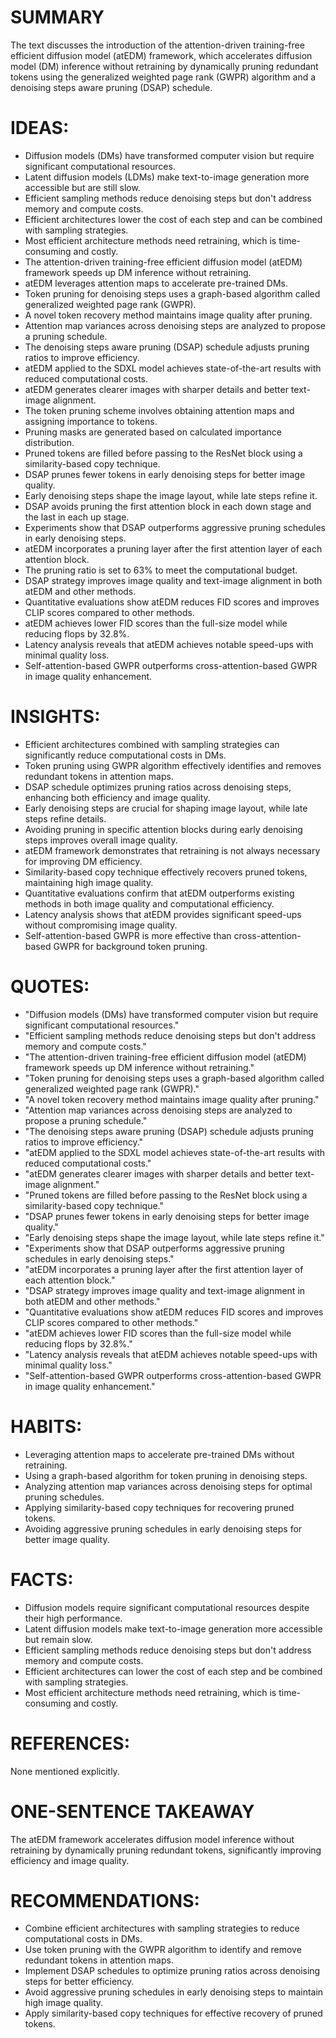 # SUMMARY
The text discusses the introduction of the attention-driven training-free efficient diffusion model (atEDM) framework, which accelerates diffusion model (DM) inference without retraining by dynamically pruning redundant tokens using the generalized weighted page rank (GWPR) algorithm and a denoising steps aware pruning (DSAP) schedule.

# IDEAS:
- Diffusion models (DMs) have transformed computer vision but require significant computational resources.
- Latent diffusion models (LDMs) make text-to-image generation more accessible but are still slow.
- Efficient sampling methods reduce denoising steps but don't address memory and compute costs.
- Efficient architectures lower the cost of each step and can be combined with sampling strategies.
- Most efficient architecture methods need retraining, which is time-consuming and costly.
- The attention-driven training-free efficient diffusion model (atEDM) framework speeds up DM inference without retraining.
- atEDM leverages attention maps to accelerate pre-trained DMs.
- Token pruning for denoising steps uses a graph-based algorithm called generalized weighted page rank (GWPR).
- A novel token recovery method maintains image quality after pruning.
- Attention map variances across denoising steps are analyzed to propose a pruning schedule.
- The denoising steps aware pruning (DSAP) schedule adjusts pruning ratios to improve efficiency.
- atEDM applied to the SDXL model achieves state-of-the-art results with reduced computational costs.
- atEDM generates clearer images with sharper details and better text-image alignment.
- The token pruning scheme involves obtaining attention maps and assigning importance to tokens.
- Pruning masks are generated based on calculated importance distribution.
- Pruned tokens are filled before passing to the ResNet block using a similarity-based copy technique.
- DSAP prunes fewer tokens in early denoising steps for better image quality.
- Early denoising steps shape the image layout, while late steps refine it.
- DSAP avoids pruning the first attention block in each down stage and the last in each up stage.
- Experiments show that DSAP outperforms aggressive pruning schedules in early denoising steps.
- atEDM incorporates a pruning layer after the first attention layer of each attention block.
- The pruning ratio is set to 63% to meet the computational budget.
- DSAP strategy improves image quality and text-image alignment in both atEDM and other methods.
- Quantitative evaluations show atEDM reduces FID scores and improves CLIP scores compared to other methods.
- atEDM achieves lower FID scores than the full-size model while reducing flops by 32.8%.
- Latency analysis reveals that atEDM achieves notable speed-ups with minimal quality loss.
- Self-attention-based GWPR outperforms cross-attention-based GWPR in image quality enhancement.

# INSIGHTS:
- Efficient architectures combined with sampling strategies can significantly reduce computational costs in DMs.
- Token pruning using GWPR algorithm effectively identifies and removes redundant tokens in attention maps.
- DSAP schedule optimizes pruning ratios across denoising steps, enhancing both efficiency and image quality.
- Early denoising steps are crucial for shaping image layout, while late steps refine details.
- Avoiding pruning in specific attention blocks during early denoising steps improves overall image quality.
- atEDM framework demonstrates that retraining is not always necessary for improving DM efficiency.
- Similarity-based copy technique effectively recovers pruned tokens, maintaining high image quality.
- Quantitative evaluations confirm that atEDM outperforms existing methods in both image quality and computational efficiency.
- Latency analysis shows that atEDM provides significant speed-ups without compromising image quality.
- Self-attention-based GWPR is more effective than cross-attention-based GWPR for background token pruning.

# QUOTES:
- "Diffusion models (DMs) have transformed computer vision but require significant computational resources."
- "Efficient sampling methods reduce denoising steps but don't address memory and compute costs."
- "The attention-driven training-free efficient diffusion model (atEDM) framework speeds up DM inference without retraining."
- "Token pruning for denoising steps uses a graph-based algorithm called generalized weighted page rank (GWPR)."
- "A novel token recovery method maintains image quality after pruning."
- "Attention map variances across denoising steps are analyzed to propose a pruning schedule."
- "The denoising steps aware pruning (DSAP) schedule adjusts pruning ratios to improve efficiency."
- "atEDM applied to the SDXL model achieves state-of-the-art results with reduced computational costs."
- "atEDM generates clearer images with sharper details and better text-image alignment."
- "Pruned tokens are filled before passing to the ResNet block using a similarity-based copy technique."
- "DSAP prunes fewer tokens in early denoising steps for better image quality."
- "Early denoising steps shape the image layout, while late steps refine it."
- "Experiments show that DSAP outperforms aggressive pruning schedules in early denoising steps."
- "atEDM incorporates a pruning layer after the first attention layer of each attention block."
- "DSAP strategy improves image quality and text-image alignment in both atEDM and other methods."
- "Quantitative evaluations show atEDM reduces FID scores and improves CLIP scores compared to other methods."
- "atEDM achieves lower FID scores than the full-size model while reducing flops by 32.8%."
- "Latency analysis reveals that atEDM achieves notable speed-ups with minimal quality loss."
- "Self-attention-based GWPR outperforms cross-attention-based GWPR in image quality enhancement."

# HABITS:
- Leveraging attention maps to accelerate pre-trained DMs without retraining.
- Using a graph-based algorithm for token pruning in denoising steps.
- Analyzing attention map variances across denoising steps for optimal pruning schedules.
- Applying similarity-based copy techniques for recovering pruned tokens.
- Avoiding aggressive pruning schedules in early denoising steps for better image quality.

# FACTS:
- Diffusion models require significant computational resources despite their high performance.
- Latent diffusion models make text-to-image generation more accessible but remain slow.
- Efficient sampling methods reduce denoising steps but don't address memory and compute costs.
- Efficient architectures can lower the cost of each step and be combined with sampling strategies.
- Most efficient architecture methods need retraining, which is time-consuming and costly.

# REFERENCES:
None mentioned explicitly.

# ONE-SENTENCE TAKEAWAY
The atEDM framework accelerates diffusion model inference without retraining by dynamically pruning redundant tokens, significantly improving efficiency and image quality.

# RECOMMENDATIONS:
- Combine efficient architectures with sampling strategies to reduce computational costs in DMs.
- Use token pruning with the GWPR algorithm to identify and remove redundant tokens in attention maps.
- Implement DSAP schedules to optimize pruning ratios across denoising steps for better efficiency.
- Avoid aggressive pruning schedules in early denoising steps to maintain high image quality.
- Apply similarity-based copy techniques for effective recovery of pruned tokens.